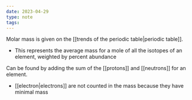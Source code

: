 ```yaml
---
date: 2023-04-29
type: note
tags:
---
```


Molar mass is given on the [[trends of the periodic table|periodic table]].
- This represents the average mass for a mole of all the isotopes of an element, weighted by percent abundance

Can be found by adding the sum of the [[protons]] and [[neutrons]] for an element.
- [[electron|electrons]] are not counted in the mass because they have minimal mass
